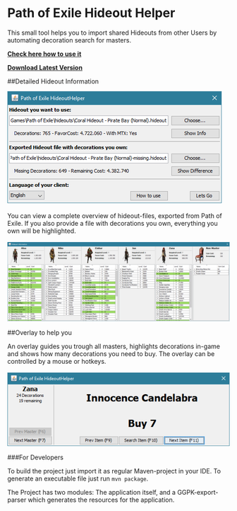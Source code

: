 # Path of Exile Hideout Helper

This small tool helps you to import shared Hideouts from other Users by automating decoration search for masters.

[**Check here how to use it**](https://github.com/Jukkales/PoE-Hideout-Helper/blob/master/HOWTO.md)

[**Download Latest Version**](https://github.com/Jukkales/PoE-Hideout-Helper/releases/latest)

##Detailed Hideout Information

![](images/Screenshot_1.PNG)
<br><br>
You can view a complete overview of hideout-files, exported from Path of Exile.
If you also provide a file with decorations you own, everything you own will be highlighted.
<br><br>
![](images/Screenshot_2.PNG)

##Overlay to help you

An overlay guides you trough all masters, highlights decorations in-game and shows how many decorations you need to buy. 
The overlay can be controlled by a mouse or hotkeys. 
<br><br>
![](images/Screenshot_3.PNG)

###For Developers

To build the project just import it as regular Maven-project in your IDE. To generate an executable file just run ``mvn package``.

The Project has two modules: The application itself, and a GGPK-export-parser which generates the resources for the application. 